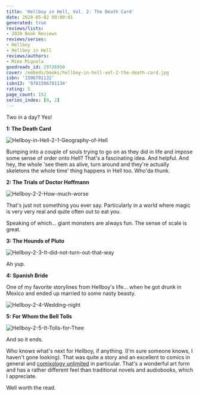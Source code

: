 ```yaml
---
title: 'Hellboy in Hell, Vol. 2: The Death Card'
date: 2020-05-02 00:00:01
generated: true
reviews/lists:
- 2020 Book Reviews
reviews/series:
- Hellboy
- Hellboy in Hell
reviews/authors:
- Mike Mignola
goodreads_id: 29726950
cover: /embeds/books/hellboy-in-hell-vol-2-the-death-card.jpg
isbn: '1506701132'
isbn13: '9781506701134'
rating: 5
page_count: 152
series_index: [0, 2]
---
```

Two in a day? Yes!  

 **1: The Death Card**  

<!--more-->

![Hellboy-in-Hell-2-1-Geography-of-Hell](/embeds/books/attachments/hellboy-in-hell-2-1-geography-of-hell.png)  

Bumping into a couple of souls trying to go on as they did in life and impose some sense of order onto Hell? That's a fascinating idea. And helpful. And hey, the whole 'see them as alive, turn around and they're actually skeletons the whole time' thing happens in Hell too. Who'da thunk.  

**2: The Trials of Doctor Hoffmann**  

![Hellboy-2-2-How-much-worse](/embeds/books/attachments/hellboy-2-2-how-much-worse.png)  

That's just not something you ever say. Particularly in a world where magic is very very real and quite often out to eat you.  

Speaking of which... giant monsters are always fun. The sense of scale is great.  

**3: The Hounds of Pluto**  

![Hellboy-2-3-It-did-not-turn-out-that-way](/embeds/books/attachments/hellboy-2-3-it-did-not-turn-out-that-way.png)  

Ah yup.  

 **4: Spanish Bride**  

One of my favorite storylines from Hellboy's life... when he got drunk in Mexico and ended up married to some nasty beasty.  

![Hellboy-2-4-Wedding-night](/embeds/books/attachments/hellboy-2-4-wedding-night.png)  

 **5: For Whom the Bell Tolls**  

![Hellboy-2-5-It-Tolls-for-Thee](/embeds/books/attachments/hellboy-2-5-it-tolls-for-thee.png)  

And so it ends.  

Who knows what's next for Hellboy, if anything. (I'm sure someone knows, I haven't gone looking). That was quite a story and an excellent to comics in general and [comixology unlimited](https://www.comixology.com/) in particular. That's a wonderful art form and has a rather different feel than traditional novels and audiobooks, which I appreciate.  

Well worth the read.